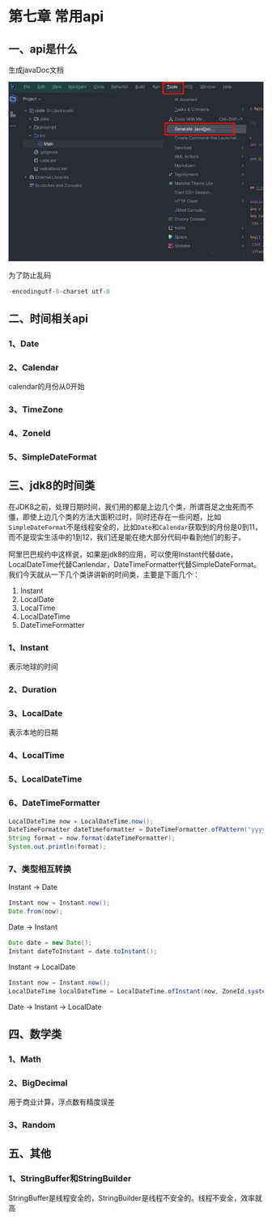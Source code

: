 # 第七章 常用api

## 一、api是什么

生成javaDoc文档

![PixPin_2024-12-04_15-06-47](..\img\PixPin_2024-12-04_15-06-47.png)

为了防止乱码

```java
-encodingutf-8-charset utf-8
```

## 二、时间相关api

### 1、Date

### 2、Calendar

calendar的月份从0开始

### 3、TimeZone

### 4、ZoneId

### 5、SimpleDateFormat

## 三、jdk8的时间类

​	在JDK8之前，处理日期时间，我们用的都是上边几个类，所谓百足之虫死而不僵，即使上边几个类的方法大面积过时，同时还存在一些问题，比如`SimpleDateFormat`不是线程安全的，比如`Date`和`Calendar`获取到的月份是0到11，而不是现实生活中的1到12，我们还是能在绝大部分代码中看到他们的影子。

​	阿里巴巴规约中这样说，如果是jdk8的应用，可以使用Instant代替date，LocalDateTime代替Canlendar，DateTimeFormatter代替SimpleDateFormat。我们今天就从一下几个类讲讲新的时间类，主要是下面几个：

1. Instant
2. LocalDate
3. LocalTime
4. LocalDateTime
5. DateTimeFormatter

### 1、Instant

表示地球的时间

### 2、Duration

### 3、LocalDate

表示本地的日期

### 4、LocalTime

### 5、LocalDateTime

### 6、DateTimeFormatter

```java
LocalDateTime now = LocalDateTime.now();
DateTimeFormatter dateTimeformatter = DateTimeFormatter.ofPattern("yyyy年MM月dd日");
String format = now.format(dateTimeFormatter);
System.out.println(format);
```

### 7、类型相互转换

Instant -> Date

```java
Instant now = Instant.now();
Date.from(now);
```

Date -> Instant

```java
Date date = new Date();
Instant dateToInstant = date.toInstant();
```

Instant -> LocalDate

```java
Instant now = Instant.now();
LocalDateTime localDateTime = LocalDateTime.ofInstant(now, ZoneId.systemDefault())
```

Date -> Instant -> LocalDate

## 四、数学类

### 1、Math

### 2、BigDecimal

用于商业计算，浮点数有精度误差

### 3、Random

## 五、其他

### 1、StringBuffer和StringBuilder

​	StringBuffer是线程安全的，StringBuilder是线程不安全的。线程不安全，效率就高

